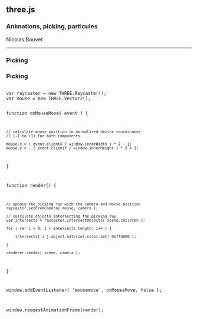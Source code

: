 ## three.js
### Animations, picking, particules

Nicolas Bouvet

---

### Picking

<section>
<h3>Picking</h3>
<pre><code data-trim data-noescape style="max-height: 700px;">
var raycaster = new THREE.Raycaster();
var mouse = new THREE.Vector2();

function onMouseMove( event ) {

	// calculate mouse position in normalized device coordinates
	// (-1 to +1) for both components

	mouse.x = ( event.clientX / window.innerWidth ) * 2 - 1;
	mouse.y = - ( event.clientY / window.innerHeight ) * 2 + 1;

}

function render() {

	// update the picking ray with the camera and mouse position
	raycaster.setFromCamera( mouse, camera );

	// calculate objects intersecting the picking ray
	var intersects = raycaster.intersectObjects( scene.children );

	for ( var i = 0; i < intersects.length; i++ ) {

		intersects[ i ].object.material.color.set( 0xff0000 );

	}

	renderer.render( scene, camera );

}

window.addEventListener( 'mousemove', onMouseMove, false );

window.requestAnimationFrame(render);
</code></pre>
</section>
